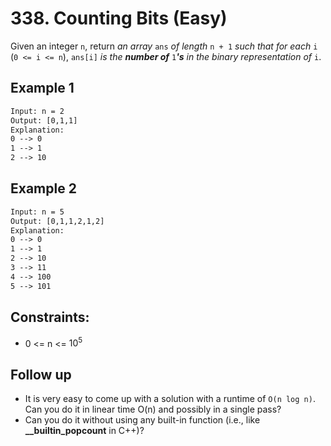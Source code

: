 # 338. Counting Bits (Easy)

Given an integer `n`, return _an array_ `ans` _of length_ `n + 1` _such that for each_ `i` (`0 <= i <= n`), `ans[i]` _is the **number of**_ `1`_**'s** in the binary representation of_ `i`.

## Example 1

```txt
Input: n = 2
Output: [0,1,1]
Explanation:
0 --> 0
1 --> 1
2 --> 10
```

## Example 2

```txt
Input: n = 5
Output: [0,1,1,2,1,2]
Explanation:
0 --> 0
1 --> 1
2 --> 10
3 --> 11
4 --> 100
5 --> 101
```

## Constraints:

- 0 <= n <= $10^5$

## Follow up

- It is very easy to come up with a solution with a runtime of `O(n log n)`. Can you do it in linear time O(n) and possibly in a single pass?
- Can you do it without using any built-in function (i.e., like **\_\_builtin_popcount** in C++)?

